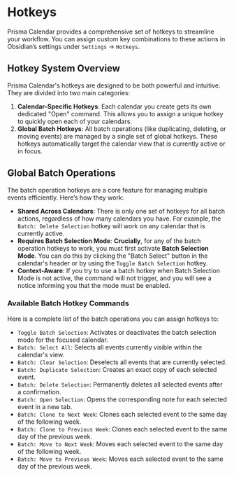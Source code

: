 # Hotkeys

Prisma Calendar provides a comprehensive set of hotkeys to streamline your workflow. You can assign custom key combinations to these actions in Obsidian’s settings under `Settings` → `Hotkeys`.

## Hotkey System Overview

Prisma Calendar's hotkeys are designed to be both powerful and intuitive. They are divided into two main categories:

1.  **Calendar-Specific Hotkeys**: Each calendar you create gets its own dedicated "Open" command. This allows you to assign a unique hotkey to quickly open each of your calendars.
2.  **Global Batch Hotkeys**: All batch operations (like duplicating, deleting, or moving events) are managed by a single set of global hotkeys. These hotkeys automatically target the calendar view that is currently active or in focus.

## Global Batch Operations

The batch operation hotkeys are a core feature for managing multiple events efficiently. Here’s how they work:

-   **Shared Across Calendars**: There is only one set of hotkeys for all batch actions, regardless of how many calendars you have. For example, the `Batch: Delete Selection` hotkey will work on any calendar that is currently active.
-   **Requires Batch Selection Mode**: **Crucially**, for any of the batch operation hotkeys to work, you must first activate **Batch Selection Mode**. You can do this by clicking the "Batch Select" button in the calendar's header or by using the `Toggle Batch Selection` hotkey.
-   **Context-Aware**: If you try to use a batch hotkey when Batch Selection Mode is not active, the command will not trigger, and you will see a notice informing you that the mode must be enabled.

### Available Batch Hotkey Commands

Here is a complete list of the batch operations you can assign hotkeys to:

-   `Toggle Batch Selection`: Activates or deactivates the batch selection mode for the focused calendar.
-   `Batch: Select All`: Selects all events currently visible within the calendar's view.
-   `Batch: Clear Selection`: Deselects all events that are currently selected.
-   `Batch: Duplicate Selection`: Creates an exact copy of each selected event.
-   `Batch: Delete Selection`: Permanently deletes all selected events after a confirmation.
-   `Batch: Open Selection`: Opens the corresponding note for each selected event in a new tab.
-   `Batch: Clone to Next Week`: Clones each selected event to the same day of the following week.
-   `Batch: Clone to Previous Week`: Clones each selected event to the same day of the previous week.
-   `Batch: Move to Next Week`: Moves each selected event to the same day of the following week.
-   `Batch: Move to Previous Week`: Moves each selected event to the same day of the previous week.
